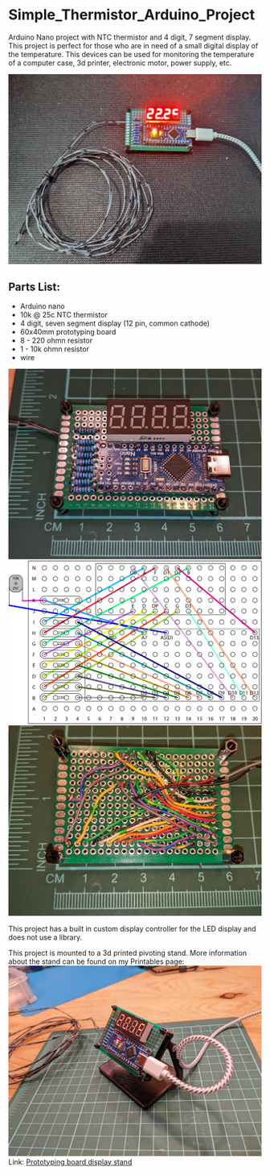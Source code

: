 # Simple_Thermistor_Arduino_Project
Arduino Nano project with NTC thermistor and 4 digit, 7 segment display.
This project is perfect for those who are in need of a small digital display of the temperature.
This devices can be used for monitoring the temperature of a computer case, 3d printer, electronic motor, power supply, etc. 

![image of project](https://github.com/ZPaulWeleschuk/Simple_Thermistor_Arduino_Project/blob/main/images/image_project.jpg)


## Parts List:
- Arduino nano
- 10k @ 25c NTC thermistor
- 4 digit, seven segment display (12 pin, common cathode)
- 60x40mm prototyping board
- 8 - 220 ohmn resistor
- 1 - 10k ohmn resistor
- wire

![close up of project](https://github.com/ZPaulWeleschuk/Simple_Thermistor_Arduino_Project/blob/main/images/image_board_close_up.jpg)
![wiring diagram](https://github.com/ZPaulWeleschuk/Simple_Thermistor_Arduino_Project/blob/main/images/wiringDiagram.jpg)
![wiring of project](https://github.com/ZPaulWeleschuk/Simple_Thermistor_Arduino_Project/blob/main/images/image_wiring_back_of_board.jpg)


This project has a built in custom display controller for the LED display and does not use a library.

This project is mounted to a 3d printed pivoting stand. More information about the stand can be found on my Printables page:
![3d printed stand for project](https://github.com/ZPaulWeleschuk/Simple_Thermistor_Arduino_Project/blob/main/images/image_project_on_stand.jpg)
Link: [Prototyping board display stand](https://www.printables.com/model/357368-prototyping-board-display-stand)


